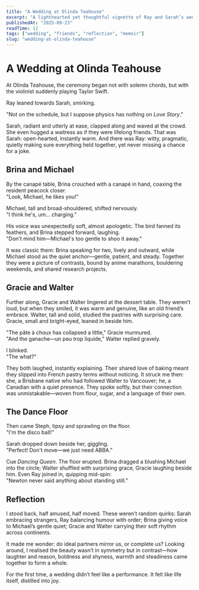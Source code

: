 ```yaml
---
title: "A Wedding at Olinda Teahouse"
excerpt: "A lighthearted yet thoughtful vignette of Ray and Sarah’s wedding in the Dandenong Ranges—where contrasts, quirks, and joy intertwined."
publishedAt: "2025-09-23"
readTime: 12
tags: ["wedding", "friends", "reflection", "memoir"]
slug: "wedding-at-olinda-teahouse"
---
```


# A Wedding at Olinda Teahouse

At Olinda Teahouse, the ceremony began not with solemn chords, but with the violinist suddenly playing Taylor Swift.  

Ray leaned towards Sarah, smirking.  

"Not on the schedule, but I suppose physics has nothing on *Love Story*."  

Sarah, radiant and utterly at ease, clapped along and waved at the crowd. She even hugged a waitress as if they were lifelong friends. That was Sarah: open-hearted, instantly warm. And there was Ray: witty, pragmatic, quietly making sure everything held together, yet never missing a chance for a joke.  

## Brina and Michael

By the canapé table, Brina crouched with a canapé in hand, coaxing the resident peacock closer.  
"Look, Michael, he likes you!"  

Michael, tall and broad-shouldered, shifted nervously.  
"I think he's, um… charging."  

His voice was unexpectedly soft, almost apologetic. The bird fanned its feathers, and Brina stepped forward, laughing.  
"Don't mind him—Michael's too gentle to shoo it away."  

It was classic them: Brina speaking for two, lively and outward, while Michael stood as the quiet anchor—gentle, patient, and steady. Together they were a picture of contrasts, bound by anime marathons, bouldering weekends, and shared research projects.  

## Gracie and Walter

Further along, Gracie and Walter lingered at the dessert table. They weren’t loud, but when they smiled, it was warm and genuine, like an old friend’s embrace. Walter, tall and solid, studied the pastries with surprising care. Gracie, small and bright-eyed, leaned in beside him.  

"The pâte à choux has collapsed a little," Gracie murmured.  
"And the ganache—un peu trop liquide," Walter replied gravely.  

I blinked.  
"The what?"  

They both laughed, instantly explaining. Their shared love of baking meant they slipped into French pastry terms without noticing. It struck me then: she, a Brisbane native who had followed Walter to Vancouver; he, a Canadian with a quiet presence. They spoke softly, but their connection was unmistakable—woven from flour, sugar, and a language of their own.  


## The Dance Floor

Then came Steph, tipsy and sprawling on the floor.  
"I'm the disco ball!"  

Sarah dropped down beside her, giggling.  
"Perfect! Don't move—we just need ABBA."  

Cue *Dancing Queen*. The floor erupted. Brina dragged a blushing Michael into the circle; Walter shuffled with surprising grace, Gracie laughing beside him. Even Ray joined in, quipping mid-spin:  
"Newton never said anything about standing still."  


## Reflection

I stood back, half amused, half moved. These weren’t random quirks: Sarah embracing strangers, Ray balancing humour with order; Brina giving voice to Michael’s gentle quiet; Gracie and Walter carrying their soft rhythm across continents.  

It made me wonder: do ideal partners mirror us, or complete us? Looking around, I realised the beauty wasn’t in symmetry but in contrast—how laughter and reason, boldness and shyness, warmth and steadiness came together to form a whole.  

For the first time, a wedding didn’t feel like a performance. It felt like life itself, distilled into joy.  
